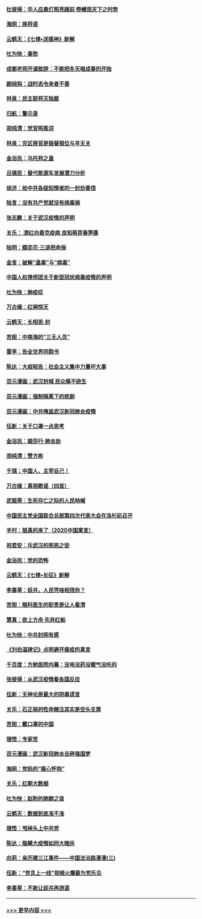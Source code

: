 #### [杜彼得：华人应悬灯照亮跟前 卷幔观天下之时势](../pages/nsc993/n11874822.md?t=02171931) 
#### [海网：换将谣](../pages/nsc993/n11873712.md?t=02171931) 
#### [云鹤天：《七律▪送瘟神》新解](../pages/nsc993/n11873598.md?t=02171931) 
#### [吐为快：春愁](../pages/nsc993/n11872801.md?t=02171931) 
#### [成都老师开课致辞：不能把冬天唱成春的开始](../pages/nsc993/n11872653.md?t=02171931) 
#### [颜纯钩：战时态令来者不善](../pages/nsc993/n11872011.md?t=02171931) 
#### [林泉：民主联邦灭独裁](../pages/nsc993/n11870998.md?t=02171931) 
#### [归航：警示录](../pages/nsc993/n11870963.md?t=02171931) 
#### [郑纯清：党官鸣冤词](../pages/nsc993/n11870938.md?t=02171931) 
#### [林泉：灾区换官是狼替狼位与羊无关](../pages/nsc993/n11870896.md?t=02171931) 
#### [金浴凤：乌托邦之蛊](../pages/nsc993/n11870879.md?t=02171931) 
#### [吕锡民：替代能源车发展潜力分析](../pages/nsc993/n11870656.md?t=02171931) 
#### [徐济：给中共各级知情者的一封劝善信](../pages/nsc993/n11868561.md?t=02171931) 
#### [陆言：没有共产党就没有病毒祸](../pages/nsc993/n11868232.md?t=02171931) 
#### [张志鹏：关于武汉疫情的声明](../pages/nsc993/n11867182.md?t=02171931) 
#### [关乐： 漂红向善克疫病 良知萌芽春笋蓬](../pages/nsc993/n11865710.md?t=02171931) 
#### [陆明：蝶恋花‧三退把命保](../pages/nsc993/n11865673.md?t=02171931) 
#### [金言：破解“蛊毒”与“病毒”](../pages/nsc993/n11864103.md?t=02171931) 
#### [中国人权律师团关于新型冠状病毒疫情的声明](../pages/nsc993/n11864249.md?t=02171931) 
#### [吐为快：肺疫叹](../pages/nsc993/n11864027.md?t=02171931) 
#### [万古缘：红祸惊天](../pages/nsc993/n11864079.md?t=02171931) 
#### [云鹤天：长相思‧封](../pages/nsc993/n11864006.md?t=02171931) 
#### [苦胆：中南海的“三无人员”](../pages/nsc993/n11862997.md?t=02171931) 
#### [雷亭：告全世界同胞书](../pages/nsc993/n11862572.md?t=02171931) 
#### [陈达：大疫昭告：社会主义集中力量坏大事](../pages/nsc993/n11859419.md?t=02171931) 
#### [双元漫画：武汉封城 民众痛不欲生](../pages/nsc993/n11859287.md?t=02171931) 
#### [双元漫画：强制隔离下的悲剧](../pages/nsc993/n11859244.md?t=02171931) 
#### [双元漫画：中共掩盖武汉新冠肺炎疫情](../pages/nsc993/n11858249.md?t=02171931) 
#### [伍新：关于口罩一点思考](../pages/nsc993/n11859195.md?t=02171931) 
#### [金浴凤：踏莎行‧肺炎劫](../pages/nsc993/n11858227.md?t=02171931) 
#### [郑纯清：赞方彬](../pages/nsc993/n11856803.md?t=02171931) 
#### [千瑞；中国人，主宰自己！](../pages/nsc993/n11856793.md?t=02171931) 
#### [万古缘：真相歌谣（四首）](../pages/nsc993/n11856263.md?t=02171931) 
#### [武振荣：生死存亡之际的人民呐喊](../pages/nsc993/n11856256.md?t=02171931) 
#### [中国民主党全国联合总部第四次代表大会在洛杉矶召开](../pages/nsc993/n11856344.md?t=02171931) 
#### [羊村：狼真的来了（2020中国寓言）](../pages/nsc993/n11856229.md?t=02171931) 
#### [祝君安：斥武汉的邪恶之徒](../pages/nsc993/n11855861.md?t=02171931) 
#### [金浴凤：党的恐怖](../pages/nsc993/n11855849.md?t=02171931) 
#### [云鹤天：《七律▪长征》新解](../pages/nsc993/n11855479.md?t=02171931) 
#### [李春草：妖共，人民凭啥相信你？](../pages/nsc993/n11855196.md?t=02171931) 
#### [苦胆：眼科医生的职责是让人看清](../pages/nsc993/n11853840.md?t=02171931) 
#### [慧真：欲上方舟 先弃红船](../pages/nsc993/n11853483.md?t=02171931) 
#### [吐为快：中共封网有感](../pages/nsc993/n11852575.md?t=02171931) 
#### [《刘伯温碑记》点明避开瘟疫的真言](../pages/nsc993/n11852128.md?t=02171931) 
#### [千百度：方舱医院内幕：没电没药没暖气没吃的](../pages/nsc993/n11850211.md?t=02171931) 
#### [张彼得：从武汉疫情看各国反应](../pages/nsc993/n11850102.md?t=02171931) 
#### [伍新：无神论是最大的阴毒谎言](../pages/nsc993/n11846129.md?t=02171931) 
#### [关乐：石正丽的性命赌注其实是空头支票](../pages/nsc993/n11846109.md?t=02171931) 
#### [苦胆：戴口罩的中国](../pages/nsc993/n11845576.md?t=02171931) 
#### [理悟：专家苦](../pages/nsc993/n11845564.md?t=02171931) 
#### [双元漫画：武汉新冠肺炎击碎强国梦](../pages/nsc993/n11843320.md?t=02171931) 
#### [海网：党妈的“瘟心怀抱”](../pages/nsc993/n11840740.md?t=02171931) 
#### [关乐：红朝大数据](../pages/nsc993/n11840675.md?t=02171931) 
#### [吐为快：赵粉的肺腑之哀](../pages/nsc993/n11840618.md?t=02171931) 
#### [云鹤天：数据到底准不准](../pages/nsc993/n11840325.md?t=02171931) 
#### [理悟：甩掉头上中共党](../pages/nsc993/n11838826.md?t=02171931) 
#### [陈达：隐瞒大疫情如同大暗杀](../pages/nsc993/n11838771.md?t=02171931) 
#### [向莉：亲历建三江事件——中国法治路漫漫(三)](../pages/nsc993/n11831825.md?t=02171931) 
#### [伍新：“党员上一线”视频火爆最为党乐见](../pages/nsc993/n11838200.md?t=02171931) 
#### [李春草：不能让妖共再逍遥](../pages/nsc993/n11838102.md?t=02171931) 

----
#### [ >>> 更早内容 <<< ](../indexes/nsc993-earlier.md)
